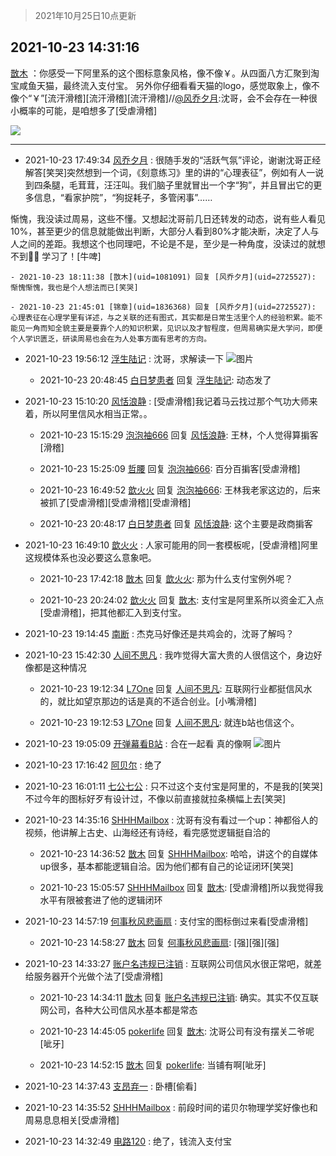 > 2021年10月25日10点更新
<link rel="stylesheet" href="https://cdn.jsdelivr.net/gh/taotie6/sampleJSON@main/css/photo_show.css">
<meta name="referrer" content="no-referrer" />


 ## 2021-10-23 14:31:16 

 [㪚木](https://www.coolapk.com/feed/30892165?shareKey=MTk0MWJiNWI3ZGJjNjE3M2IyOWQ~) ：你感受一下阿里系的这个图标意象风格，像不像￥。从四面八方汇聚到淘宝咸鱼天猫，最终流入支付宝。
另外你仔细看看天猫的logo，感觉取象上，像不像个“￥”[流汗滑稽][流汗滑稽][流汗滑稽]//<a class="feed-link-uname" href="/u/风乔夕月">@风乔夕月</a>:沈哥，会不会存在一种很小概率的可能，是咱想多了[受虐滑稽] 

<div class="album">
<img class="img-item" src="https://image.coolapk.com/feed/2021/1023/14/1081091_37398cf0_0675_0603@1620x2761.jpeg" />
</div>

 ------- 

- 2021-10-23 17:49:34 [风乔夕月](uid=2725527) : 很随手发的“活跃气氛”评论，谢谢沈哥正经解答[笑哭]突然想到一个词，《刻意练习》里的讲的“心理表征”，例如有人一说到四条腿，毛茸茸，汪汪叫。我们脑子里就冒出一个字“狗”，并且冒出它的更多信息，“看家护院”，“狗捉耗子，多管闲事”……

惭愧，我没读过周易，这些不懂<!--break-->。又想起沈哥前几日还转发的动态，说有些人看见10%，甚至更少的信息就能做出判断，大部分人看到80%才能决断，决定了人与人之间的差距。我想这个也同理吧，不论是不是，至少是一种角度，没读过的就想不到👍🏻
学习了！[牛啤] 

    - 2021-10-23 18:11:38 [㪚木](uid=1081091) 回复 [风乔夕月](uid=2725527): 惭愧惭愧，我也是个人想法而已[笑哭] 

    - 2021-10-23 21:45:01 [锦章](uid=1836368) 回复 [风乔夕月](uid=2725527): 心理表征在心理学里有详述，与之关联的还有图式，其实都是日常生活里个人的经验积累。能不能见一角而知全貌主要是要靠个人的知识积累，见识以及才智程度，但周易确实是大学问，即便个人学识匮乏，研读周易也会在为人处事方面有思考的方向。 

- 2021-10-23 19:56:12 [浮生陆记](uid=3537531) : 沈哥，求解读一下 ![图片](https://image.coolapk.com/feed/2021/1023/19/3537531_f49ee59c_0166_3111@1576x1752.jpeg)

    - 2021-10-23 20:48:45 [白日梦患者](uid=533502) 回复 [浮生陆记](uid=3537531): 动态发了 

- 2021-10-23 15:10:20 [风恬浪静](uid=2415886) : [受虐滑稽]我记着马云找过那个气功大师来着，所以阿里信风水相当正常。。 

    - 2021-10-23 15:15:29 [泡泡袖666](uid=2844894) 回复 [风恬浪静](uid=2415886): 王林，个人觉得算掮客[滑稽] 

    - 2021-10-23 15:25:09 [哲腰](uid=3314896) 回复 [泡泡袖666](uid=2844894): 百分百掮客[受虐滑稽] 

    - 2021-10-23 16:49:52 [歆火火](uid=873375) 回复 [泡泡袖666](uid=2844894): 王林我老家这边的，后来被抓了[受虐滑稽][受虐滑稽][受虐滑稽] 

    - 2021-10-23 20:48:17 [白日梦患者](uid=533502) 回复 [风恬浪静](uid=2415886): 这个主要是政商掮客 

- 2021-10-23 16:49:10 [歆火火](uid=873375) : 人家可能用的同一套模板呢，[受虐滑稽]阿里这规模体系也没必要这么意象吧。 

    - 2021-10-23 17:42:18 [㪚木](uid=1081091) 回复 [歆火火](uid=873375): 那为什么支付宝例外呢？ 

    - 2021-10-23 20:24:02 [歆火火](uid=873375) 回复 [㪚木](uid=1081091): 支付宝是阿里系所以资金汇入点[受虐滑稽]，把其他都汇入到支付宝。 

- 2021-10-23 19:14:45 [南断](uid=1225983) : 杰克马好像还是共鸡会的，沈哥了解吗？ 

- 2021-10-23 15:42:30 [人间不思凡](uid=2080265) : 我咋觉得大富大贵的人很信这个，身边好像都是这种情况 

    - 2021-10-23 19:12:34 [L7One](uid=2638690) 回复 [人间不思凡](uid=2080265): 互联网行业都挺信风水的，就比如望京那边的话是真的不适合创业。[小嘴滑稽] 

    - 2021-10-23 19:12:53 [L7One](uid=2638690) 回复 [人间不思凡](uid=2080265): 就连b站也信这个。 

- 2021-10-23 19:05:09 [开弹幕看B站](uid=524633) : 合在一起看   真的像啊 ![图片](https://image.coolapk.com/feed/2021/1023/19/524633_2e54087e_7107_9405@1080x862.jpeg)

- 2021-10-23 17:16:42 [阿贝尔](uid=717920) : 绝了 

- 2021-10-23 16:01:11 [七公七公](uid=1763604) : 只不过这个支付宝是阿里的，不是我的[笑哭]
不过今年的图标好歹有设计过，不像以前直接就拉条横幅上去[笑哭] 

- 2021-10-23 14:35:16 [SHHHMailbox](uid=3071885) : 沈哥有没有看过一个up：神都俗人的视频，他讲解上古史、山海经还有诗经，看完感觉逻辑挺自洽的 

    - 2021-10-23 14:36:52 [㪚木](uid=1081091) 回复 [SHHHMailbox](uid=3071885): 哈哈，讲这个的自媒体up很多，基本都能逻辑自洽。因为他们都有自己的论证闭环[笑哭] 

    - 2021-10-23 15:05:57 [SHHHMailbox](uid=3071885) 回复 [㪚木](uid=1081091): [受虐滑稽]所以我觉得我水平有限被套进了他的逻辑闭环 

- 2021-10-23 14:57:19 [何事秋风悲画扇](uid=641560) : 支付宝的图标倒过来看[受虐滑稽] 

    - 2021-10-23 14:58:27 [㪚木](uid=1081091) 回复 [何事秋风悲画扇](uid=641560): [强][强][强] 

- 2021-10-23 14:33:27 [账户名违规已注销](uid=1039732) : 互联网公司信风水很正常吧，就差给服务器开个光做个法了[受虐滑稽] 

    - 2021-10-23 14:34:11 [㪚木](uid=1081091) 回复 [账户名违规已注销](uid=1039732): 确实。其实不仅互联网公司，各种大公司信风水基本都是常态 

    - 2021-10-23 14:45:05 [pokerlife](uid=575409) 回复 [㪚木](uid=1081091): 沈哥公司有没有摆关二爷呢[呲牙] 

    - 2021-10-23 14:52:15 [㪚木](uid=1081091) 回复 [pokerlife](uid=575409): 当铺有啊[呲牙] 

- 2021-10-23 14:37:43 [支昂弃一](uid=2297834) : 卧槽[偷看] 

- 2021-10-23 14:35:52 [SHHHMailbox](uid=3071885) : 前段时间的诺贝尔物理学奖好像也和周易息息相关[受虐滑稽] 

- 2021-10-23 14:32:49 [电路120](uid=711711) : 绝了，钱流入支付宝 

